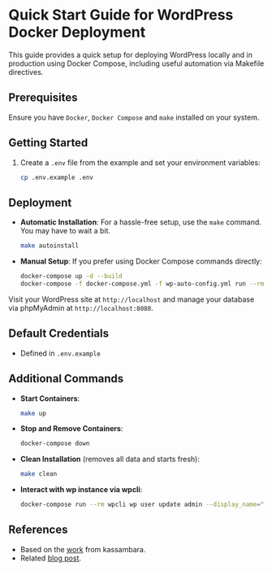 # Quick Start Guide for WordPress Docker Deployment

This guide provides a quick setup for deploying WordPress locally and in production using Docker Compose, including useful automation via Makefile directives.

## Prerequisites

Ensure you have `Docker`, `Docker Compose` and `make` installed on your system.

## Getting Started

1. Create a `.env` file from the example and set your environment variables:

    ```bash
    cp .env.example .env
    ```

## Deployment

- **Automatic Installation**: For a hassle-free setup, use the `make` command. You may have to wait a bit.

    ```bash
    make autoinstall
    ```

- **Manual Setup**: If you prefer using Docker Compose commands directly:

    ```bash
    docker-compose up -d --build
    docker-compose -f docker-compose.yml -f wp-auto-config.yml run --rm wp-auto-config
    ```

Visit your WordPress site at `http://localhost` and manage your database via phpMyAdmin at `http://localhost:8080`.

## Default Credentials

- Defined in `.env.example`

## Additional Commands


- **Start Containers**:

    ```bash
    make up
    ```

- **Stop and Remove Containers**:

    ```bash
    docker-compose down
    ```

- **Clean Installation** (removes all data and starts fresh):

    ```bash
    make clean
    ```
  
- **Interact with wp instance via wpcli**:
    ```bash
    docker-compose run --rm wpcli wp user update admin --display_name="newDisplayName"
    ```

## References

- Based on the [work](https://github.com/kassambara/wordpress-docker-compose/) from kassambara.
- Related [blog post](https://www.datanovia.com/en/lessons/wordpress-docker-setup-files-example-for-local-development/).
